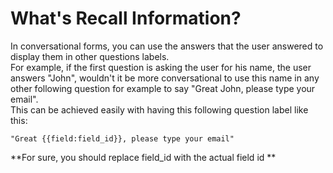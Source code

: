 # What's Recall Information?
In conversational forms, you can use the answers that the user answered to display them in other questions labels. <br>
For example, if the first question is asking the user for his name, the user answers "John", wouldn't it be more conversational to use this name in any other following question for example to say "Great John, please type your email". <br>
This can be achieved easily with having this following question label like this: 
```
"Great {{field:field_id}}, please type your email"
```
**For sure, you should replace field_id with the actual field id **
  
